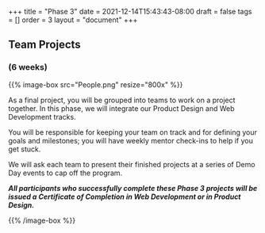 +++
title = "Phase 3"
date = 2021-12-14T15:43:43-08:00
draft = false
tags = []
order = 3
layout = "document"
+++

## Team Projects

### (6 weeks)

{{% image-box src="People.png" resize="800x" %}}

As a final project, you will be grouped into teams to work on a project
together.  In this phase, we will integrate our Product Design and Web
Development tracks.

You will be responsible for keeping your team on track and for defining your
goals and milestones; you will have weekly mentor check-ins to help if you get
stuck.

We will ask each team to present their finished projects at a series of Demo Day
events to cap off the program.

***All participants who successfully complete these Phase 3 projects will be
issued a Certificate of Completion in Web Development or in Product Design.***

{{% /image-box %}}